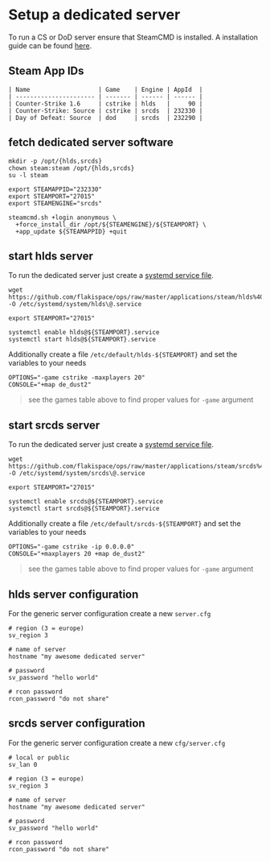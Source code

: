 # Setup a dedicated server

To run a CS or DoD server ensure that SteamCMD is installed.
A installation guide can be found [here](../SteamCMD).

## Steam App IDs

    | Name                   | Game    | Engine | AppId  |
    | ---------------------- | ------- | ------ | ------ |
    | Counter-Strike 1.6     | cstrike | hlds   |     90 |
    | Counter-Strike: Source | cstrike | srcds  | 232330 |
    | Day of Defeat: Source  | dod     | srcds  | 232290 |

## fetch dedicated server software

    mkdir -p /opt/{hlds,srcds}
    chown steam:steam /opt/{hlds,srcds}
    su -l steam

    export STEAMAPPID="232330"
    export STEAMPORT="27015"
    export STEAMENGINE="srcds"

    steamcmd.sh +login anonymous \
      +force_install_dir /opt/${STEAMENGINE}/${STEAMPORT} \
      +app_update ${STEAMAPPID} +quit

## start hlds server

To run the dedicated server just create a [systemd service file](https://github.com/flakispace/ops/blob/master/applications/steam/hlds%40.service).

    wget https://github.com/flakispace/ops/raw/master/applications/steam/hlds%40.service -O /etc/systemd/system/hlds\@.service

    export STEAMPORT="27015"

    systemctl enable hlds@${STEAMPORT}.service
    systemctl start hlds@${STEAMPORT}.service

Additionally create a file `/etc/default/hlds-${STEAMPORT}` and set the variables to your needs

    OPTIONS="-game cstrike -maxplayers 20"
    CONSOLE="+map de_dust2"

> see the games table above to find proper values for `-game` argument

## start srcds server

To run the dedicated server just create a [systemd service file](https://github.com/flakispace/ops/blob/master/applications/steam/srcds%40.service).

    wget https://github.com/flakispace/ops/raw/master/applications/steam/srcds%40.service -O /etc/systemd/system/srcds\@.service

    export STEAMPORT="27015"

    systemctl enable srcds@${STEAMPORT}.service
    systemctl start srcds@${STEAMPORT}.service

Additionally create a file `/etc/default/srcds-${STEAMPORT}` and set the variables to your needs

    OPTIONS="-game cstrike -ip 0.0.0.0"
    CONSOLE="+maxplayers 20 +map de_dust2"

> see the games table above to find proper values for `-game` argument

## hlds server configuration

For the generic server configuration create a new `server.cfg`

    # region (3 = europe)
    sv_region 3

    # name of server
    hostname "my awesome dedicated server"

    # password
    sv_password "hello world"

    # rcon password
    rcon_password "do not share"

## srcds server configuration

For the generic server configuration create a new `cfg/server.cfg`

    # local or public
    sv_lan 0

    # region (3 = europe)
    sv_region 3

    # name of server
    hostname "my awesome dedicated server"

    # password
    sv_password "hello world"

    # rcon password
    rcon_password "do not share"

